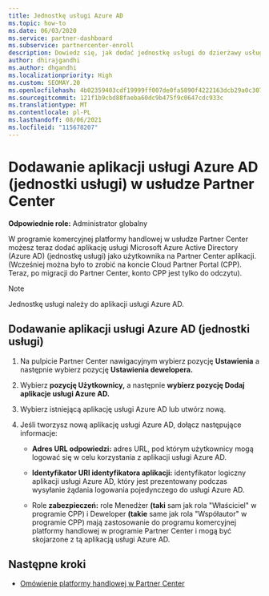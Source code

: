 ```yaml
---
title: Jednostkę usługi Azure AD
ms.topic: how-to
ms.date: 06/03/2020
ms.service: partner-dashboard
ms.subservice: partnercenter-enroll
description: Dowiedz się, jak dodać jednostkę usługi do dzierżawy usługi Azure AD. Oznacza to dodanie aplikacji usługi Azure AD (jednostki usługi) w Partner Center.
author: dhirajgandhi
ms.author: dhgandhi
ms.localizationpriority: High
ms.custom: SEOMAY.20
ms.openlocfilehash: 4b02359403cdf19999ff007de0fa5890f4222163dcb29a0c3070ba7b61ba490e
ms.sourcegitcommit: 121f1b9cbd88faeba60dc9b475f9c0647cdc933c
ms.translationtype: MT
ms.contentlocale: pl-PL
ms.lasthandoff: 08/06/2021
ms.locfileid: "115678207"
---
```

# <a name="add-an-azure-ad-application-service-principal-in-partner-center"></a>Dodawanie aplikacji usługi Azure AD (jednostki usługi) w usłudze Partner Center

**Odpowiednie role:** Administrator globalny

W programie komercyjnej platformy handlowej w usłudze Partner Center możesz teraz dodać aplikację usługi Microsoft Azure Active Directory (Azure AD) (jednostkę usługi) jako użytkownika na Partner Center aplikacji. (Wcześniej można było to zrobić na koncie Cloud Partner Portal (CPP). Teraz, po migracji do Partner Center, konto CPP jest tylko do odczytu).
 
>[!Note] 
>Jednostkę usługi należy do aplikacji usługi Azure AD.

## <a name="add-an-azure-ad-application-service-principal"></a>Dodawanie aplikacji usługi Azure AD (jednostki usługi)

1. Na pulpicie Partner Center nawigacyjnym wybierz pozycję **Ustawienia** a następnie wybierz pozycję **Ustawienia dewelopera.**

2. Wybierz **pozycję Użytkownicy,** a następnie **wybierz pozycję Dodaj aplikacje usługi Azure AD.**

3. Wybierz istniejącą aplikację usługi Azure AD lub utwórz nową.

4. Jeśli tworzysz nową aplikację usługi Azure AD, dołącz następujące informacje:  

   - **Adres URL odpowiedzi:** adres URL, pod którym użytkownicy mogą logować się w celu korzystania z aplikacji usługi Azure AD.

   - **Identyfikator URI identyfikatora aplikacji:** identyfikator logiczny aplikacji usługi Azure AD, który jest prezentowany podczas wysyłanie żądania logowania pojedynczego do usługi Azure AD.

   - Role **zabezpieczeń:** role Menedżer **(taki** sam jak rola "Właściciel" w programie CPP) i Deweloper **(takie** same jak rola "Współautor" w programie CPP) mają zastosowanie do programu komercyjnej platformy handlowej w programie Partner Center i mogą być skojarzone z tą aplikacją usługi Azure AD.  

## <a name="next-steps"></a>Następne kroki

- [Omówienie platformy handlowej w Partner Center](csp-commercial-marketplace-overview.md)
